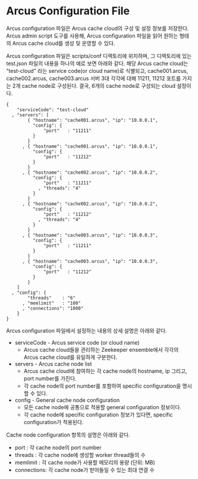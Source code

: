 Arcus Configuration File
========================

Arcus configuration 파일은 Arcus cache cloud의 구성 및 설정 정보를 저장한다.
Arcus admin script 도구를 사용해,
Arcus configuration 파일을 읽어 원하는 형태의 Arcus cache cloud를 생성 및 운영할 수 있다.

Arcus configuration 파일은 scripts/conf 디렉토리에 위치하며,
그 디렉토리에 있는 test.json 파일의 내용을 하나의 예로 보면 아래와 같다.
해당 Arcus cache cloud는 "test-cloud" 라는 service code(or cloud name)로 식별되고,
cache001.arcus, cache002.arcus, cache003.arcus 서버 3대 각각에 대해
11211, 11212 포트를 가지는 2개 cache node로 구성된다.
결국, 6개의 cache node로 구성되는 cloud 설정이다.

```
{
    "serviceCode": "test-cloud"
  , "servers": [
        { "hostname": "cache001.arcus", "ip": "10.0.0.1",
          "config": {
              "port"   : "11211"
          }
        }
      , { "hostname": "cache001.arcus", "ip": "10.0.0.1",
          "config": {
              "port"   : "11212"
          }
        }
      , { "hostname": "cache002.arcus", "ip": "10.0.0.2",
          "config": {
              "port"   : "11211"
            , "threads": "4"
          }
        }
      , { "hostname": "cache002.arcus", "ip": "10.0.0.2",
          "config": {
              "port"   : "11212"
            , "threads": "4"
          }
        }
      , { "hostname": "cache003.arcus", "ip": "10.0.0.3",
          "config": {
              "port"   : "11211"
          }
        }
      , { "hostname": "cache003.arcus", "ip": "10.0.0.3",
          "config": {
              "port"   : "11212"
          }
        }
    ]
  , "config": {
        "threads"    : "6"
      , "memlimit"   : "100"
      , "connections": "1000"
    }
}
```

Arcus configuration 파일에서 설정하는 내용의 상세 설명은 아래와 같다.

* serviceCode - Arcus service code (or cloud name)
  - Arcus cache cloud들을 관리하는 Zeekeeper ensemble에서 각각의 Arcus cache cloud를 유일하게 구분한다.
* servers - Arcus cache node list
  - Arcus cache cloud에 참여하는 각 cache node의 hostname, ip 그리고, port number를 가진다.
  - 각 cache node의 port number를 포함하여 specific configuration을 명시할 수 있다.
* config - General cache node configuration
  - 모든 cache node에 공통으로 적용할 general configuration 정보이다.
  - 각 cache node에 specific configuration 정보가 있다면, specific configuration가 적용된다.

Cache node configuration 항목의 설명은 아래와 같다.

* port : 각 cache node의 port number
* threads : 각 cache node에 생성할 worker thread들의 수
* memlimit : 각 cache node가 사용할 메모리의 용량 (단위: MB)
* connections: 각 cache node가 받아들일 수 있는 최대 연결 수
